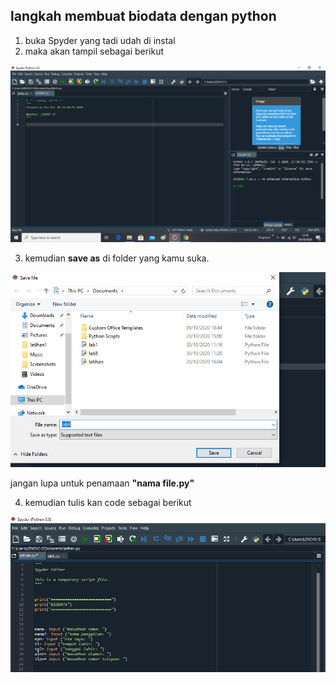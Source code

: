## langkah membuat biodata dengan python
1. buka Spyder yang tadi udah di instal
2. maka akan tampil sebagai berikut

![01.png](/gambar/01.png)

3. kemudian **save as** di folder yang kamu suka.

![002.png](/gambar/002.png)
    
jangan lupa untuk penamaan **"nama file.py"**

4. kemudian tulis kan code sebagai berikut

![003.png](/gambar/003.png)